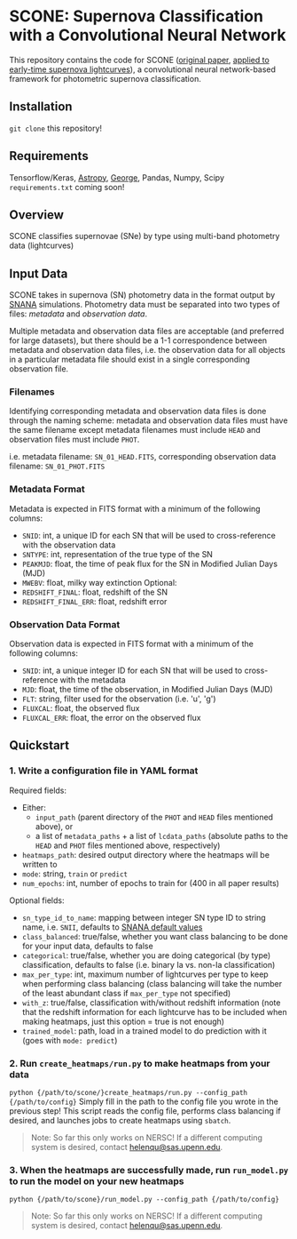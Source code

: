 # SCONE: Supernova Classification with a Convolutional Neural Network
This repository contains the code for SCONE ([original paper](https://arxiv.org/abs/2106.04370), [applied to early-time supernova lightcurves](https://arxiv.org/abs/2111.05539)), a convolutional neural network-based framework for photometric supernova classification.

## Installation
`git clone` this repository!

## Requirements
Tensorflow/Keras, [Astropy](https://docs.astropy.org/en/stable/index.html), [George](https://george.readthedocs.io/en/latest/), Pandas, Numpy, Scipy
`requirements.txt` coming soon!

## Overview
SCONE classifies supernovae (SNe) by type using multi-band photometry data (lightcurves)

## Input Data
SCONE takes in supernova (SN) photometry data in the format output by [SNANA](https://github.com/RickKessler/SNANA) simulations.
Photometry data must be separated into two types of files: *metadata* and *observation data*.

Multiple metadata and observation data files are acceptable (and preferred for large datasets), but there should be a 1-1 correspondence between metadata and observation data files, i.e. the observation data for all objects in a particular metadata file should exist in a single corresponding observation file.

### Filenames
Identifying corresponding metadata and observation data files is done through the naming scheme: metadata and observation data files must have the same filename except metadata filenames must include `HEAD` and observation files must include `PHOT`.

i.e. metadata filename: `SN_01_HEAD.FITS`, corresponding observation data filename: `SN_01_PHOT.FITS`

### Metadata Format

Metadata is expected in FITS format with a minimum of the following columns:
* ``SNID``: int, a unique ID for each SN that will be used to cross-reference with the observation data
* ``SNTYPE``: int, representation of the true type of the SN
* ``PEAKMJD``: float, the time of peak flux for the SN in Modified Julian Days (MJD)
* ``MWEBV``: float, milky way extinction
Optional:
* ``REDSHIFT_FINAL``: float, redshift of the SN
* ``REDSHIFT_FINAL_ERR``: float, redshift error

### Observation Data Format

Observation data is expected in FITS format with a minimum of the following columns:
* ``SNID``: int, a unique integer ID for each SN that will be used to cross-reference with the metadata
* ``MJD``: float, the time of the observation, in Modified Julian Days (MJD)
* ``FLT``: string, filter used for the observation (i.e. 'u', 'g')
* ``FLUXCAL``: float, the observed flux
* ``FLUXCAL_ERR``: float, the error on the observed flux

## Quickstart

### 1. Write a configuration file in YAML format

Required fields:
* Either:
  * `input_path` (parent directory of the `PHOT` and `HEAD` files mentioned above), or 
  * a list of `metadata_paths` + a list of `lcdata_paths` (absolute paths to the `HEAD` and `PHOT` files mentioned above, respectively)
* `heatmaps_path`: desired output directory where the heatmaps will be written to
* `mode`: string, `train` or `predict`
* `num_epochs`: int, number of epochs to train for (400 in all paper results)

Optional fields:
* `sn_type_id_to_name`: mapping between integer SN type ID to string name, i.e. `SNII`, defaults to [SNANA default values](https://github.com/helenqu/scone/blob/7f2d2d2d97c114328f9906d6a59d06c1b7129d7e/create_heatmaps/default_gentype_to_typename.yml)
* `class_balanced`: true/false, whether you want class balancing to be done for your input data, defaults to false
* `categorical`: true/false, whether you are doing categorical (by type) classification, defaults to false (i.e. binary Ia vs. non-Ia classification)
* `max_per_type`: int, maximum number of lightcurves per type to keep when performing class balancing (class balancing will take the number of the least abundant class if `max_per_type` not specified)
* `with_z`: true/false, classification with/without redshift information (note that the redshift information for each lightcurve has to be included when making heatmaps, just this option = true is not enough)
* `trained_model`: path, load in a trained model to do prediction with it (goes with `mode: predict`)

### 2. Run `create_heatmaps/run.py` to make heatmaps from your data
`python {/path/to/scone/}create_heatmaps/run.py --config_path {/path/to/config}`
Simply fill in the path to the config file you wrote in the previous step!
This script reads the config file, performs class balancing if desired, and launches jobs to create heatmaps using `sbatch`.
> Note: So far this only works on NERSC! If a different computing system is desired, contact helenqu@sas.upenn.edu.

### 3. When the heatmaps are successfully made, run `run_model.py` to run the model on your new heatmaps
`python {/path/to/scone}/run_model.py --config_path {/path/to/config}`
> Note: So far this only works on NERSC! If a different computing system is desired, contact helenqu@sas.upenn.edu.
